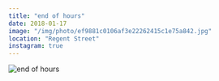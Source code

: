```yaml
---
title: "end of hours"
date: 2018-01-17
image: "/img/photo/ef9881c0106af3e22262415c1e75a842.jpg"
location: "Regent Street"
instagram: true
---
```


![end of hours](/img/photo/ef9881c0106af3e22262415c1e75a842.jpg)
